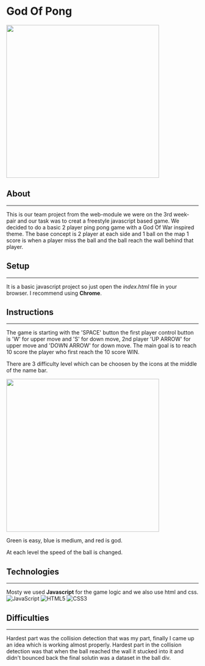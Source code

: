 # God Of Pong
<img src="https://imgur.com/JU66Hi4.png" width="400px">

## About
---
This is our team project from the web-module we were on the 3rd week-pair and our task was to creat a freestyle javascript based game.
We decided to do a basic 2 player ping pong game with a God Of War inspired theme.
The base concept is 2 player at each side and 1 ball on the map 1 score is when a player miss the ball and the ball reach the wall behind that player.

## Setup
---
It is a basic javascript project so just open the *index.html* file in your browser. I recommend using **Chrome**.

## Instructions
---
The game is starting with the 'SPACE' button the first player control button is 'W' for upper move and 'S' for down move,
2nd player 'UP ARROW' for upper move and 'DOWN ARROW' for down move. The main goal is to reach 10 score the player who first reach the 10 score WIN.

There are 3 difficulty level which can be choosen by the icons at the middle of the name bar.

<img src="https://imgur.com/FaF3f4g.png" width="400px">

Green is easy, blue is medium, and red  is god.

At each level the speed of the ball is changed.

## Technologies
---
Mosty we used **Javascript** for the game logic and we also use html and css.
![JavaScript](https://img.shields.io/badge/javascript-%23323330.svg?style=for-the-badge&logo=javascript&logoColor=%23F7DF1E)
![HTML5](https://img.shields.io/badge/html5-%23E34F26.svg?style=for-the-badge&logo=html5&logoColor=white)
![CSS3](https://img.shields.io/badge/css3-%231572B6.svg?style=for-the-badge&logo=css3&logoColor=white)

## Difficulties
---
Hardest part was the collision detection that was my part, finally I came up an idea which is working almost properly.
Hardest part in the collision detection was that when the ball reached the wall it stucked into it and didn't bounced back the final solutin was
a dataset in the ball div.